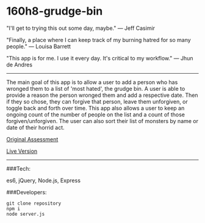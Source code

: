 # 160h8-grudge-bin

"I'll get to trying this out some day, maybe." — Jeff Casimir

"Finally, a place where I can keep track of my burning hatred for so many people." — Louisa Barrett

"This app is for me. I use it every day. It's critical to my workflow." — Jhun de Andres

---

The main goal of this app is to allow a user to add a person who has wronged them to a list of 'most hated', the grudge bin. A user is able to provide a reason the person wronged them and add a respective date. Then if they so chose, they can forgive that person, leave them unforgiven, or toggle back and forth over time. This app also allows a user to keep an ongoing count of the number of people on the list and a count of those forgiven/unforgiven. The user can also sort their list of monsters by name or date of their horrid act.

[Original Assessment](https://gist.github.com/Alex-Tideman/5b554a3c4812dc0dd0dc712f84ca5a95)

[Live Version](https://grudge-bin-160h8.herokuapp.com/)

---

###Tech:

es6, jQuery, Node.js, Express

###Developers:

```
git clone repository
npm i 
node server.js
```
